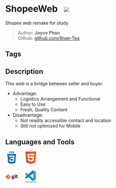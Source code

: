 # ShopeeWeb &nbsp; <a href=""> <img src="https://media.giphy.com/media/oaHyOvAj7nWEpe5Jgn/giphy.gif" width="80"> </a> 
Shopee web remake for study  
> Author: __Joyce Phan__  
> Github: <a href="https://github.com/River-Tea">github.com/River-Tea</a>

## Tags


## Description
This web is a bridge between seller and buyer.
-   Advantage:
    -   Logistics Arrangement and Functional
    -   Easy to Use
    -   Fresh, Quality Content
-   Disadvantage:
    -   Not readily accessible contact and location
    -   Still not optimized for Mobile

## Languages and Tools
<img src="https://github.com/devicons/devicon/blob/master/icons/css3/css3-plain-wordmark.svg" width="40" height="40"> &nbsp;&nbsp;&nbsp;
<img src="https://github.com/devicons/devicon/blob/master/icons/html5/html5-original.svg" width="40" height="40"> &nbsp;&nbsp;&nbsp; <br>     
<img src="https://github.com/devicons/devicon/blob/master/icons/git/git-original-wordmark.svg" width="40" height="40"/> &nbsp;&nbsp;&nbsp;
<img src="https://github.com/devicons/devicon/blob/master/icons/vscode/vscode-original-wordmark.svg" width="40" height="40"> &nbsp;&nbsp;&nbsp;






